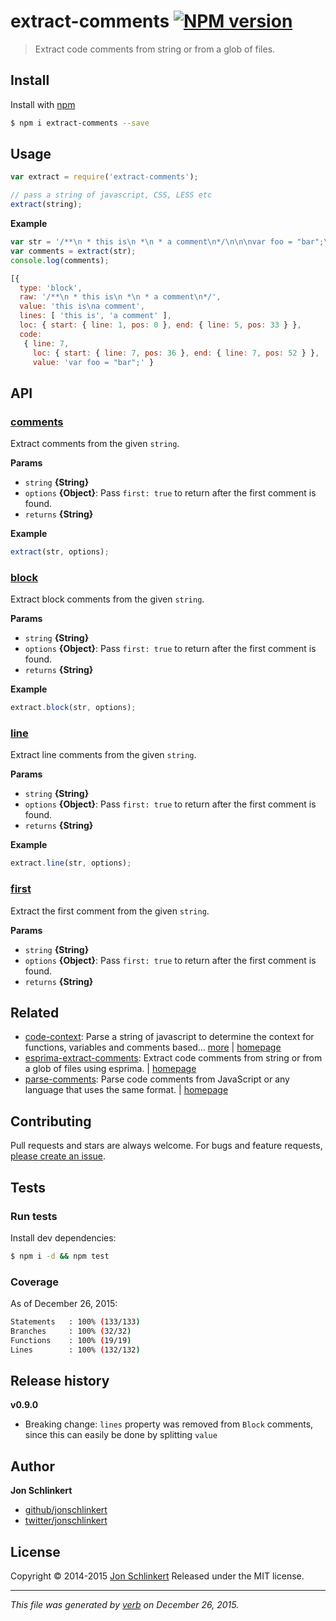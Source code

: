 # extract-comments [![NPM version](https://img.shields.io/npm/v/extract-comments.svg)](https://www.npmjs.com/package/extract-comments)

> Extract code comments from string or from a glob of files.

## Install

Install with [npm](https://www.npmjs.com/)

```sh
$ npm i extract-comments --save
```

## Usage

```js
var extract = require('extract-comments');

// pass a string of javascript, CSS, LESS etc
extract(string);
```

**Example**

```js
var str = '/**\n * this is\n *\n * a comment\n*/\n\n\nvar foo = "bar";\n';
var comments = extract(str);
console.log(comments);

[{
  type: 'block',
  raw: '/**\n * this is\n *\n * a comment\n*/',
  value: 'this is\na comment',
  lines: [ 'this is', 'a comment' ],
  loc: { start: { line: 1, pos: 0 }, end: { line: 5, pos: 33 } },
  code:
   { line: 7,
     loc: { start: { line: 7, pos: 36 }, end: { line: 7, pos: 52 } },
     value: 'var foo = "bar";' }
```

## API

### [comments](index.js#L19)

Extract comments from the given `string`.

**Params**

* `string` **{String}**
* `options` **{Object}**: Pass `first: true` to return after the first comment is found.
* `returns` **{String}**

**Example**

```js
extract(str, options);
```

### [block](index.js#L40)

Extract block comments from the given `string`.

**Params**

* `string` **{String}**
* `options` **{Object}**: Pass `first: true` to return after the first comment is found.
* `returns` **{String}**

**Example**

```js
extract.block(str, options);
```

### [line](index.js#L56)

Extract line comments from the given `string`.

**Params**

* `string` **{String}**
* `options` **{Object}**: Pass `first: true` to return after the first comment is found.
* `returns` **{String}**

**Example**

```js
extract.line(str, options);
```

### [first](index.js#L125)

Extract the first comment from the given `string`.

**Params**

* `string` **{String}**
* `options` **{Object}**: Pass `first: true` to return after the first comment is found.
* `returns` **{String}**

## Related

* [code-context](https://www.npmjs.com/package/code-context): Parse a string of javascript to determine the context for functions, variables and comments based… [more](https://www.npmjs.com/package/code-context) | [homepage](https://github.com/jonschlinkert/code-context)
* [esprima-extract-comments](https://www.npmjs.com/package/esprima-extract-comments): Extract code comments from string or from a glob of files using esprima. | [homepage](https://github.com/jonschlinkert/esprima-extract-comments)
* [parse-comments](https://www.npmjs.com/package/parse-comments): Parse code comments from JavaScript or any language that uses the same format. | [homepage](https://github.com/jonschlinkert/parse-comments)

## Contributing

Pull requests and stars are always welcome. For bugs and feature requests, [please create an issue](https://github.com/jonschlinkert/extract-comments/issues/new).

## Tests

### Run tests

Install dev dependencies:

```sh
$ npm i -d && npm test
```

### Coverage

As of December 26, 2015:

```sh
Statements   : 100% (133/133)
Branches     : 100% (32/32)
Functions    : 100% (19/19)
Lines        : 100% (132/132)
```

## Release history

**v0.9.0**

* Breaking change: `lines` property was removed from `Block` comments, since this can easily be done by splitting `value`

## Author

**Jon Schlinkert**

* [github/jonschlinkert](https://github.com/jonschlinkert)
* [twitter/jonschlinkert](http://twitter.com/jonschlinkert)

## License

Copyright © 2014-2015 [Jon Schlinkert](https://github.com/jonschlinkert)
Released under the MIT license.

***

_This file was generated by [verb](https://github.com/verbose/verb) on December 26, 2015._
